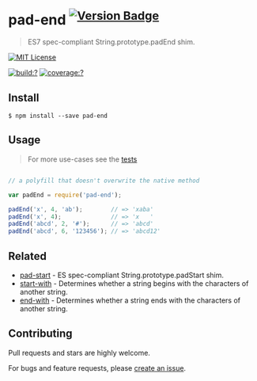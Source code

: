 # pad-end <sup>[![Version Badge](http://versionbadg.es/bubkoo/pad-end.svg)](https://npmjs.org/package/pad-end)</sup>

> ES7 spec-compliant String.prototype.padEnd shim.

[![MIT License](https://img.shields.io/badge/license-MIT_License-green.svg?style=flat-square)](https://github.com/bubkoo/pad-end/blob/master/LICENSE)

[![build:?](https://img.shields.io/travis/bubkoo/pad-end/master.svg?style=flat-square)](https://travis-ci.org/bubkoo/pad-end)
[![coverage:?](https://img.shields.io/coveralls/bubkoo/pad-end/master.svg?style=flat-square)](https://coveralls.io/github/bubkoo/pad-end)



## Install

```
$ npm install --save pad-end 
```


## Usage

> For more use-cases see the [tests](https://github.com/bubkoo/pad-end/blob/master/test/spec/index.js)

```js

// a polyfill that doesn't overwrite the native method

var padEnd = require('pad-end');

padEnd('x', 4, 'ab');        // => 'xaba'
padEnd('x', 4);              // => 'x   '
padEnd('abcd', 2, '#');      // => 'abcd'
padEnd('abcd', 6, '123456'); // => 'abcd12'

```


## Related

- [pad-start](https://github.com/bubkoo/pad-start) - ES spec-compliant String.prototype.padStart shim.
- [start-with](https://github.com/bubkoo/start-with) - Determines whether a string begins with the characters of another string.
- [end-with](https://github.com/bubkoo/end-with) - Determines whether a string ends with the characters of another string.



## Contributing
 
Pull requests and stars are highly welcome. 

For bugs and feature requests, please [create an issue](https://github.com/bubkoo/pad-end/issues).
